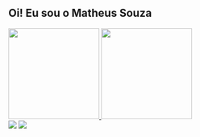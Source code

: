 ## Oi! Eu sou o Matheus Souza
 <div>
  <a href="https://github.com/mmouradev">
  <img height="180em" src="https://github-readme-stats.vercel.app/api?username=mmouradev&show_icons=true&theme=dracula&include_all_commits=true&count_private=true"/>
  <img height="180em" src="https://github-readme-stats.vercel.app/api/top-langs/?username=mmouradev&layout=compact&langs_count=7&theme=dracula"/>
</div
  ##
 
<div> 
  <a href = "mailto:me@mmoura.tech"><img src="https://img.shields.io/badge/-Gmail-%23333?style=for-the-badge&logo=gmail&logoColor=white" target="_blank"></a>
  <a href="https://www.linkedin.com/in/mmouradev/" target="_blank"><img src="https://img.shields.io/badge/-LinkedIn-%230077B5?style=for-the-badge&logo=linkedin&logoColor=white" target="_blank"></a> 
</div>
